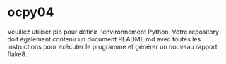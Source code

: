 # ocpy04

Veuillez utiliser pip pour définir l'environnement Python. Votre repository doit également
contenir un document README.md avec toutes les instructions pour exécuter le
programme et générer un nouveau rapport flake8.